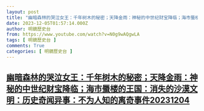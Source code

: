 ```yaml
---
layout: post
title: "幽暗森林的哭泣女王：千年树木的秘密；天降金雨：神秘的中世纪财宝降临；海市蜃楼的王国：消失的沙漠文明：历史奇闻异事：不为人知的离奇事件20231204"
date: 2023-12-05T01:57:14.000Z
author: 明鏡歷史台
from: https://www.youtube.com/watch?v=N0g9wAQgwLA
tags: [ 明鏡歷史台 ]
comments: True
categories: [ 明鏡歷史台 ]
---
```

<!--1701741434000-->
[幽暗森林的哭泣女王：千年树木的秘密；天降金雨：神秘的中世纪财宝降临；海市蜃楼的王国：消失的沙漠文明：历史奇闻异事：不为人知的离奇事件20231204](https://www.youtube.com/watch?v=N0g9wAQgwLA)
------

<div>

</div>
